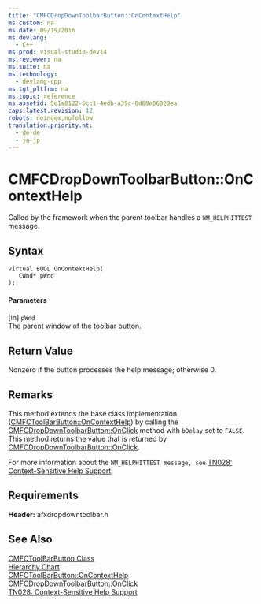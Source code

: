 ```yaml
---
title: "CMFCDropDownToolbarButton::OnContextHelp"
ms.custom: na
ms.date: 09/19/2016
ms.devlang: 
  - C++
ms.prod: visual-studio-dev14
ms.reviewer: na
ms.suite: na
ms.technology: 
  - devlang-cpp
ms.tgt_pltfrm: na
ms.topic: reference
ms.assetid: 5e1a0122-5cc1-4edb-a39c-0d60e06828ea
caps.latest.revision: 12
robots: noindex,nofollow
translation.priority.ht: 
  - de-de
  - ja-jp
---
```

# CMFCDropDownToolbarButton::OnContextHelp
Called by the framework when the parent toolbar handles a `WM_HELPHITTEST` message.  
  
## Syntax  
  
```  
virtual BOOL OnContextHelp(  
   CWnd* pWnd  
);  
```  
  
#### Parameters  
 [in] `pWnd`  
 The parent window of the toolbar button.  
  
## Return Value  
 Nonzero if the button processes the help message; otherwise 0.  
  
## Remarks  
 This method extends the base class implementation ([CMFCToolBarButton::OnContextHelp](../vs140/CMFCToolBarButton--OnContextHelp.md)) by calling the [CMFCDropDownToolbarButton::OnClick](../vs140/CMFCDropDownToolbarButton--OnClick.md) method with `bDelay` set to `FALSE`. This method returns the value that is returned by [CMFCDropDownToolbarButton::OnClick](../vs140/CMFCDropDownToolbarButton--OnClick.md).  
  
 For more information about the `WM_HELPHITTEST message, see` [TN028: Context-Sensitive Help Support](../vs140/TN028--Context-Sensitive-Help-Support.md).  
  
## Requirements  
 **Header:** afxdropdowntoolbar.h  
  
## See Also  
 [CMFCToolBarButton Class](../vs140/CMFCToolBarButton-Class.md)   
 [Hierarchy Chart](../vs140/Hierarchy-Chart.md)   
 [CMFCToolBarButton::OnContextHelp](../vs140/CMFCToolBarButton--OnContextHelp.md)   
 [CMFCDropDownToolbarButton::OnClick](../vs140/CMFCDropDownToolbarButton--OnClick.md)   
 [TN028: Context-Sensitive Help Support](../vs140/TN028--Context-Sensitive-Help-Support.md)
